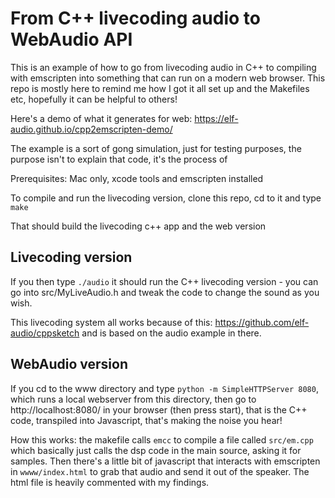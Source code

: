 # From C++ livecoding audio to WebAudio API
This is an example of how to go from livecoding audio in C++ to compiling with emscripten into something that can run on a modern web browser. This repo is mostly here to remind me how I got it all set up and the Makefiles etc, hopefully it can be helpful to others!

Here's a demo of what it generates for web: https://elf-audio.github.io/cpp2emscripten-demo/

The example is a sort of gong simulation, just for testing purposes, the purpose isn't to explain that code, it's the process of 

Prerequisites: Mac only, xcode tools and emscripten installed

To compile and run the livecoding version, clone this repo, cd to it and type `make`

That should build the livecoding c++ app and the web version

## Livecoding version
If you then type `./audio` it should run the C++ livecoding version - you can go into src/MyLiveAudio.h and tweak the code to change the sound as you wish.

This livecoding system all works because of this: https://github.com/elf-audio/cppsketch and is based on the audio example in there.

## WebAudio version
If you cd to the www directory and type `python -m SimpleHTTPServer 8080`, which runs a local webserver from this directory, then go to http://localhost:8080/ in your browser (then press start), that is the C++ code, transpiled into Javascript, that's making the noise you hear!

How this works: the makefile calls `emcc` to compile a file called `src/em.cpp` which basically just calls the dsp code in the main source, asking it for samples. Then there's a little bit of javascript that interacts with emscripten in `wwww/index.html` to grab that audio and send it out of the speaker. The html file is heavily commented with my findings.

